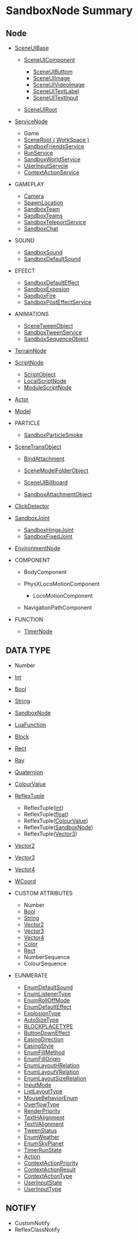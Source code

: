 # SandboxNode Summary

## Node

- [SceneUIBase](/#/Api/Class/Scene/SceneUIBase.md)
    - [SceneUIComponent](/#/Api/Class/Scene/SceneUIComponent.md)
        - [SceneUIButtom](/#/Api/Class/Scene/SceneUIButtom.md)
        - [SceneUIImage](/#/Api/Class/Scene/SceneUIImage.md)
        - [SceneUIVideoImage](/#/Api/Class/Scene/SceneUIVideoImage.md)
        - [SceneUITextLabel](/#/Api/Class/Scene/SceneUITextLabel.md)
        - [SceneUITextInput](/#/Api/Class/Scene/SceneUITextInput.md)

    - [SceneUIRoot](/#/Api/Class/Scene/SceneUIRoot.md)

- [ServiceNode](/#/Api/Class/Service/ServiceNode.md)
    - Game
    - [SceneRoot ( WorkSpace )](/#/Api/Class/Scene/SceneRoot.md)
    - [SandboxFriendsService](/#/Api/Class/Data/SandboxFriendsService.md)
    - [RunService](/#/Api/Class/Script/RunService.md)
    - [SandboxWorldService](/#/Api/Class/GamePlay/SandboxWorldService.md)
    - [UserInputServcie](/#/Api/Class/Animation/UserInputService.md)
    - [ContextActionService](/#/Api/Class/Input/ContextActionService.md)

- GAMEPLAY
    - [Camera](/#/Api/Class/GamePlay/SandboxCameraObject.md)
    - [SpawnLocation](/#/Api/Class/GamePlay/SpawnLocation.md)
    - [SandboxTeam](/#/Api/Class/GamePlay/SandboxTeam.md)
    - [SandboxTeams](/#/Api/Class/GamePlay/SandboxTeams.md)
    - [SandboxTeleportService](/#/Api/Class/GamePlay/SandboxTeleportService.md)
    - [SandboxChat](/#/Api/Class/GamePlay/SandboxChat.md)

- SOUND
    - [SandboxSound](/#/Api/Class/Sound/SandboxSound.md)
    - [SandboxDefaultSound](/#/Api/Class/Sound/SandboxDefaultSound.md)

- EFEECT
    - [SandboxDefaultEffect](/#/Api/Class/Effect/SandboxDefaultEffect.md)
    - [SandboxExposion](/#/Api/Class/Effect/SandboxExposion.md)
    - [SandboxFire](/#/Api/Class/Effect/SandboxFire.md)
    - [SandboxPostEffectService](/#/Api/Class/Effect/SandboxPostEffectService.md)

- ANIMATIONS
    - [SceneTweenObject](/#/Api/Class/Animation/SceneTweenObject.md)
    - [SandboxTweenService](/#/Api/Class/Animation/SandboxTweenService.md)
    - [SandboxSequenceObject](/#/Api/Class/Animation/SandboxSequenceObject.md)

- [TerrainNode](/#/Api/Class/Build/TerrainNode.md)
- [ScriptNode](/#/Api/Class/NoType/ScriptNode.md)
    - [ScriptObject](/#/Api/Class/Script/ScriptObject.md)
    - [LocalScriptNode](/#/Api/Class/Script/LocalScriptNode.md)
    - [ModuleScriptNode](/#/Api/Class/Script/ModuleScriptNode.md)

- [Actor](/#/Api/Class/Role/SceneActorObject.md)
- [Model](/#/Api/Class/Role/SceneModelObject.md)
- PARTICLE
    - [SandboxParticleSmoke](/#/Api/Class/Effect/SandboxParticleSmoke.md)

- [SceneTransObject](/#/Api/Class/NoType/SceneTransObject.md)
    - [BindAttachment](/#/Api/Class/Bind/SceneBindAttachment.md)
    - [SceneModelFolderObject](/#/Api/Class/Build/SceneModelFolderObject.md)

    - [SceneUIBillboard](/#/Api/Class/Scene/SceneUIBillboard.md)
    - [SandboxAttachmentObject](/#/Api/Class/Bind/SandboxAttachmentObject.md)

- [ClickDetector](/#/Api/Class/Input/SandboxClickDetectorObject.md)
- [SandboxJoint](/#/Api/Class/NoType/SandboxJoint.md)
    - [SandboxHingeJoint](/#/Api/Class/Bind/SandboxHingeJoint.md)
    - [SandboxFixedJoint](/#/Api/Class/Bind/SandboxFixedJoint.md)

- [EnvironmentNode](/#/Api/Class/GamePlay/EnvironmentNode.md)
- COMPONENT
    - BodyComponent
    - PhysXLocoMotionComponent
        - LocoMotionComponent

    - NavigationPathComponent

- FUNCTION
    - [TimerNode](/Api/Class/Script/TimerNode.md)

## DATA TYPE

- Number
- [Int](/#/Api/DataType/Int.md)
- [Bool](/#/Api/DataType/Bool.md)
- [String](/#/Api/DataType/String.md)

- [SandboxNode](/#/Api/Class/NoType/SandboxNode.md)
- [LuaFunction](/#/Api/Parameter/LuaFunction.md)
- [Block](/#/Api/Class/Build/Block.md)
- [Rect](/#/Api/DataType/Rect.md)
- [Ray](/#/Api/DataType/Ray.md)
- [Quaternion](/#/Api/DataType/Quaternion.md)
- [ColourValue](/#/Api/DataType/ColourValue.md)
- [ReflexTuple]()
    - ReflexTuple([int](/#/Api/DataType/int.md))
    - ReflexTuple([float](/#/Api/DataType/float.md))
    - ReflexTuple([ColourValue](/#/Api/DataType/ColourValue.md))
    - ReflexTuple([SandboxNode](/#/Api/Class/NoType/SandboxNode.md))
    - ReflexTuple([Vector3](/#/Api/DataType/Vector3.md))

- [Vector2](/#/Api/DataType/Vector2.md)
- [Vector3](/#/Api/DataType/Vector3.md)
- [Vector4](/#/Api/DataType/Vector4.md)
- [WCoord](WCoord.md)

- CUSTOM ATTRIBUTES
	- Number
	- [Bool](/#/Api/DataType/Bool.md)
	- [String](/#/Api/DataType/String.md)
	- [Vector2](/#/Api/DataType/Vector2.md)
	- [Vector3](/#/Api/DataType/Vector3.md)
	- [Vector4](/#/Api/DataType/Vector4.md)
	- [Color](/#/Api/DataType/ColourValue.md)
	- [Rect](/#/Api/DataType/Rect.md)
	- NumberSequence
	- ColourSequence

- EUNMERATE

    - [EnumDefaultSound](/#/Api/Enumerate/Sound/EnumDefaultSound.md)
    - [EnumListenerType](/#/Api/Enumerate/Sound/EnumListenerType.md)
    - [EnumRollOffMode](/#/Api/Enumerate/Sound/EnumRollOffMode.md)
    - [EnumDefaultEffect](/#/Api/Enumerate/Effect/EnumDefaultEffect.md)
    - [ExplosionType](/#/Api/Enumerate/Effect/ExplosionType.md)
    - [AutoSizeType](/#/Api/Enumerate/UI/AutoSizeType.md)
    - [BLOCKPLACETYPE](/#/Api/Enumerate/UI/BLOCKPLACETYPE.md)
    - [ButtonDownEffect](/#/Api/Enumerate/UI/ButtonDownEffect.md)
    - [EasingDirection](/#/Api/Enumerate/UI/EasingDirection.md)
    - [EasingStyle](/#/Api/Enumerate/UI/EasingStyle.md)
    - [EnumFillMethod](/#/Api/Enumerate/UI/EnumFillMethod.md)
    - [EnumFillOrigin](/#/Api/Enumerate/UI/EnumFillOrigin.md)
    - [EnumLayoutHRelation](/#/Api/Enumerate/UI/EnumLayoutHRelation.md)
    - [EnumLayoutVRelation](/#/Api/Enumerate/UI/EnumLayoutVRelation.md)
    - [EnumLayoutSizeRelation](/#/Api/Enumerate/UI/EnumLayoutSizeRelation.md)
    - [InputMode](/#/Api/Enumerate/UI/InputMode.md)
    - [ListLayoutType](/#/Api/Enumerate/UI/ListLayoutType.md)
    - [MouseBehaviorEnum](/#/Api/Enumerate/UI/MouseBehaviorEnum.md)
    - [OverflowType](/#/Api/Enumerate/UI/OverflowType.md)
    - [RenderPriority](/#/Api/Enumerate/UI/RenderPriority.md)
    - [TextHAlignment](/#/Api/Enumerate/UI/TextHAlignment.md)
    - [TextVAlignment](/#/Api/Enumerate/UI/TextVAlignment.md)
    - [TweenStatus](/#/Api/Enumerate/UI/TweenStatus.md)
    - [EnumWeather](/#/Api/Enumerate/GamePlay/EnumWeather.md)
    - [EnumSkyPlanet](/#/Api/Enumerate/GamePlay/EnumSkyPlanet.md)
    - [TimerRunState](/#/Api/Enumerate/GamePlay/TimerRunState.md)
    - [Action](/#/Api/Enumerate/UserInput/Action.md)
    - [ContextActionPriority](/#/Api/Enumerate/UserInput/ContextActionPriority.md)
    - [ContextActionResult](/#/Api/Enumerate/UserInput/ContextActionResult.md)
    - [ContextActionType](/#/Api/Enumerate/UserInput/ContextActionType.md)
    - [UserInputState](/#/Api/Enumerate/UserInput/UserInputState.md)
    - [UserInputType](/#/Api/Enumerate/UserInput/UserInputType.md)

## NOTIFY

- CustomNotify
- ReflexClassNotify